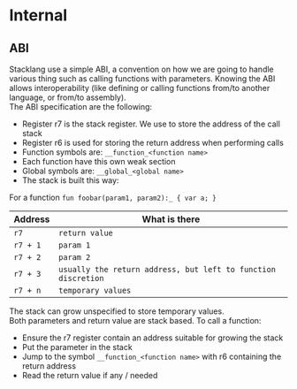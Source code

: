 # Internal

## ABI
Stacklang use a simple ABI, a convention on how we are going to handle various thing such as calling functions with parameters. Knowing the ABI allows interoperability (like defining or calling functions from/to another language, or from/to assembly).  
The ABI specification are the following:
- Register r7 is the stack register. We use to store the address of the call stack
- Register r6 is used for storing the return address when performing calls
- Function symbols are: `__function_<function name>`
- Each function have this own weak section
- Global symbols are: `__global_<global name>`
- The stack is built this way:

For a function `fun foobar(param1, param2):_ { var a; }`

| Address | What is there |
|--|--|
|  `r7` | `return value` |
|  `r7 + 1` | `param 1` |
|  `r7 + 2` | `param 2` |
|  `r7 + 3` | `usually the return address, but left to function discretion` |
|  `r7 + n` | `temporary values` |
 
The stack can grow unspecified to store temporary values.  
Both parameters and return value are stack based. To call a function:
- Ensure the r7 register contain an address suitable for growing the stack
- Put the parameter in the stack
- Jump to the symbol `__function_<function name>` with r6 containing the return address
- Read the return value if any / needed

